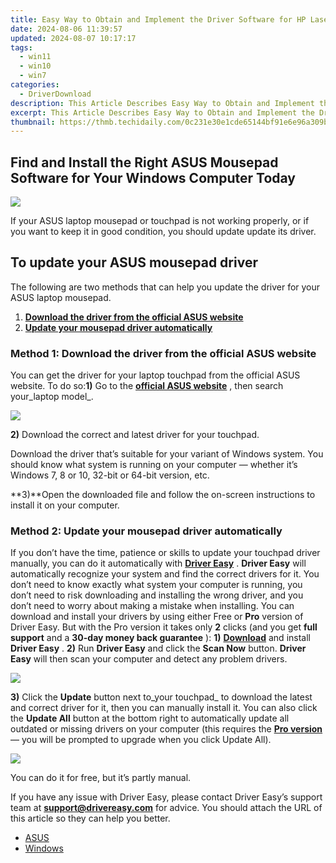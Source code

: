```yaml
---
title: Easy Way to Obtain and Implement the Driver Software for HP LaserJet Pro M402n in Your Windows Computer
date: 2024-08-06 11:39:57
updated: 2024-08-07 10:17:17
tags:
  - win11
  - win10
  - win7
categories:
  - DriverDownload
description: This Article Describes Easy Way to Obtain and Implement the Driver Software for HP LaserJet Pro M402n in Your Windows Computer
excerpt: This Article Describes Easy Way to Obtain and Implement the Driver Software for HP LaserJet Pro M402n in Your Windows Computer
thumbnail: https://thmb.techidaily.com/0c231e30e1cde65144bf91e6e96a309bb581e79a51b0603eaf2331d2401d5ca6.jpg
---
```


## Find and Install the Right ASUS Mousepad Software for Your Windows Computer Today

![](https://images.drivereasy.com/wp-content/uploads/2018/07/img_5b3b43499b3ac-300x204.jpg)

If your ASUS laptop mousepad or touchpad is not working properly, or if you want to keep it in good condition, you should update update its driver.

## To update your ASUS mousepad driver

The following are two methods that can help you update the driver for your ASUS laptop mousepad.

1. [**Download the driver from the official ASUS website**](https://tools.techidaily.com/drivereasy/download/)
2. [**Update your mousepad driver automatically**](https://tools.techidaily.com/drivereasy/download/)

### Method 1: Download the driver from the official ASUS website

You can get the driver for your laptop touchpad from the official ASUS website. To do so:**1)** Go to the **[official ASUS website](https://www.asus.com/)** , then search your_laptop model_.

![](https://images.drivereasy.com/wp-content/uploads/2018/07/img_5b3b3b627ef94.png)

**2)** Download the correct and latest driver for your touchpad.

 Download the driver that’s suitable for your variant of Windows system. You should know what system is running on your computer — whether it’s Windows 7, 8 or 10, 32-bit or 64-bit version, etc.

**3)**Open the downloaded file and follow the on-screen instructions to install it on your computer.

### Method 2: Update your mousepad driver automatically

If you don’t have the time, patience or skills to update your touchpad driver manually, you can do it automatically with [**Driver Easy**](https://tools.techidaily.com/drivereasy/download/) . **Driver Easy**  will automatically recognize your system and find the correct drivers for it. You don’t need to know exactly what system your computer is running, you don’t need to risk downloading and installing the wrong driver, and you don’t need to worry about making a mistake when installing.  You can download and install your drivers by using either Free or **Pro**  version of Driver Easy. But with the Pro version it takes only **2**  clicks (and you get **full support** and a **30-day money back guarantee** ): **1)** [**Download**](https://tools.techidaily.com/drivereasy/download/) and install **Driver Easy** . **2)** Run **Driver Easy** and click the **Scan Now** button. **Driver Easy**  will then scan your computer and detect any problem drivers.

![](https://images.drivereasy.com/wp-content/uploads/2018/06/img_5b344dbcb3a78.jpg)

**3)**  Click the **Update**  button next to_your touchpad_ to download the latest and correct driver for it, then you can manually install it. You can also click the **Update All**  button at the bottom right to automatically update all outdated or missing drivers on your computer (this requires the **[Pro version](https://tools.techidaily.com/drivereasy/download/)**  — you will be prompted to upgrade when you click Update All).

![](https://images.drivereasy.com/wp-content/uploads/2018/07/img_5b3b3e7e83891.jpg)

 You can do it for free, but it’s partly manual.

 If you have any issue with Driver Easy, please contact Driver Easy’s support team at **[support@drivereasy.com](https://tools.techidaily.com/drivereasy/download/)**  for advice. You should attach the URL of this article so they can help you better.

* [ASUS](https://tools.techidaily.com/drivereasy/download/)
* [Windows](https://tools.techidaily.com/drivereasy/download/)

<ins class="adsbygoogle"
     style="display:block"
     data-ad-format="autorelaxed"
     data-ad-client="ca-pub-7571918770474297"
     data-ad-slot="1223367746"></ins>



<ins class="adsbygoogle"
     style="display:block"
     data-ad-client="ca-pub-7571918770474297"
     data-ad-slot="8358498916"
     data-ad-format="auto"
     data-full-width-responsive="true"></ins>
